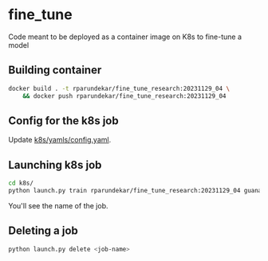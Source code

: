 # fine_tune
Code meant to be deployed as a container image on K8s to fine-tune a model

## Building container
```sh
docker build . -t rparundekar/fine_tune_research:20231129_04 \
    && docker push rparundekar/fine_tune_research:20231129_04
```
## Config for the k8s job
Update [k8s/yamls/config.yaml](k8s/yamls/config.yaml).

## Launching k8s job
```sh
cd k8s/
python launch.py train rparundekar/fine_tune_research:20231129_04 guanaco_peft.yaml
```
You'll see the name of the job. 

## Deleting a job
```sh
python launch.py delete <job-name>
```